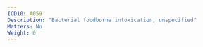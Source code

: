 ```yaml
---
ICD10: A059
Description: "Bacterial foodborne intoxication, unspecified"
Matters: No
Weight: 0
---
```

